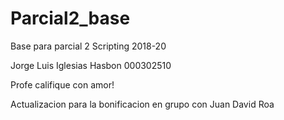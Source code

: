 # Parcial2_base
Base para parcial 2 Scripting 2018-20

Jorge Luis Iglesias Hasbon
000302510


Profe califique con amor!


Actualizacion para la bonificacion en grupo con Juan David Roa
